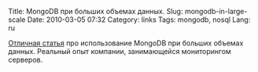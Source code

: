 Title: MongoDB при больших объемах данных.
Slug: mongodb-in-large-scale
Date: 2010-03-05 07:32
Category: links
Tags: mongodb, nosql
Lang: ru

[Отличная статья](http://blog.boxedice.com/2010/02/28/notes-from-a-production-mongodb-deployment/) про использование MongoDB при больших объемах данных. Реальный опыт компании, занимающейся мониторингом серверов.

